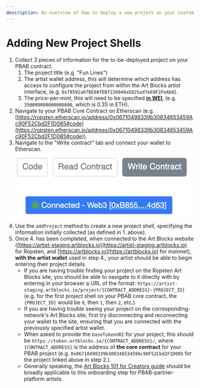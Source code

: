 ```yaml
---
description: An overview of how to deploy a new project on your custom PBAB contract.
---
```


# Adding New Project Shells

1. Collect 3 pieces of information for the to-be-deployed project on your PBAB contract.
   1. The project title (e.g. "Fun Lines")
   2. The artist wallet address, this will determine which address has access to configure the project from within the Art Blocks artist interface, (e.g. `0x78592a6fBE68fEBf226040a5D25ad7e69F2FeAb6`).
   3. The price-per-mint, this will need to be specified [**in WEI**](https://eth-converter.com), (e.g. `350000000000000000`, which is 0.35 in ETH).
2. Navigate to your PBAB Core Contract on Etherscan (e.g. [https://ropsten.etherscan.io/address/0x06710498339b30834653459Ac90F52Cbd2F1D085#code](https://ropsten.etherscan.io/address/0x06710498339b30834653459Ac90F52Cbd2F1D085#code)).
3. Navigate to the "Write contract" tab and connect your wallet to Etherscan.![](<../../.gitbook/assets/Screen Shot 2021-11-03 at 2.16.36 PM.png>)
4. Use the `addProject` method to create a new project shell, specifying the information initially collected (as defined in 1. above).
5. Once 4. has been completed, when connected to the Art Blocks website ([https://artist-staging.artblocks.io](https://artist-staging.artblocks.io) for Ropsten, and [https://artblocks.io](https://artblocks.io) for mainnet), **with the artist wallet** used in step 4., your artist should be able to begin entering their project details.
   * If you are having trouble finding your project on the Ropsten Art Blocks site, you should be able to navigate to it directly with by entering in your browser a URL of the format: `https://artist-staging.artblocks.io/project/{CONTRACT_ADDRESS}-{PROJECT_ID}` (e.g. for the first project shell on your PBAB core contract, the `{PROJECT_ID}` would be `0`, then `1`, then `2`, etc.).
   * If you are having trouble seeing your project on the corresponding-network's Art Blocks site, first try disconnecting and reconnecting your wallet to the site, ensuring that you are connected with the previously specified artist wallet.
   * When asked to provide the `baseTokenURI` for your project, this should be `https://token.artblocks.io/{CONTRACT_ADDRESS}/`, where `{CONTRACT_ADDRESS}` is the address of **the core contract** for your PBAB project (e.g. `0x06710498339b30834653459Ac90F52Cbd2F1D085` for the project linked above in step 2.).
   * Generally speaking, the [Art Blocks 101 for Creators guide](../../) should be broadly applicable to this onboarding step for PBAB-partner-platform artists.
